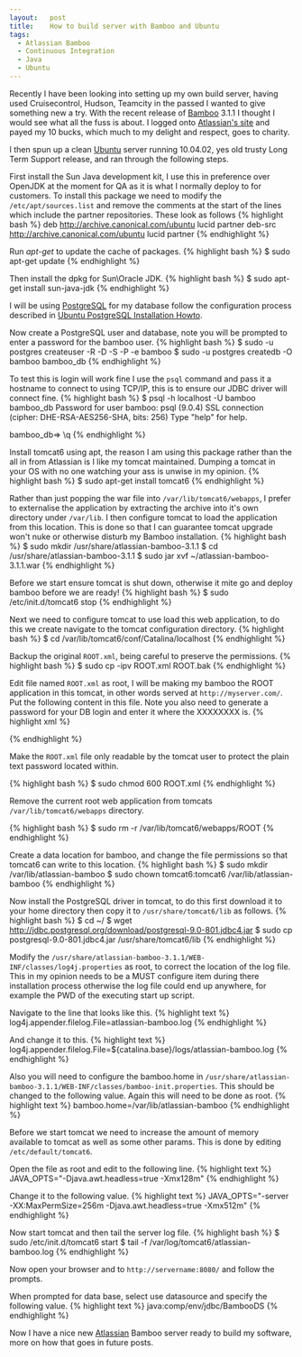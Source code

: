 ```yaml
--- 
layout:   post
title:    How to build server with Bamboo and Ubuntu
tags: 
  - Atlassian Bamboo
  - Continuous Integration
  - Java
  - Ubuntu
---
```


Recently I have been looking into setting up my own build server, having used Cruisecontrol, Hudson, Teamcity in the passed I wanted to give something new a try. With the recent release of [Bamboo](http://www.atlassian.com/software/bamboo/) 3.1.1 I thought I would see what all the fuss is about. I logged onto [Atlassian's site](http://www.atlassian.com/) and payed my 10 bucks, which much to my delight and respect, goes to charity.


I then spun up a clean [Ubuntu](http://www.ubuntu.com/) server running 10.04.02, yes old trusty Long Term Support release, and ran through the following steps.

First install the Sun Java development kit, I use this in preference over OpenJDK at the moment for QA as it is what I normally deploy to for customers. To install this package we need to modify the `/etc/apt/sources.list` and remove the comments at the start of the lines which include the partner repositories. These look as follows
{% highlight bash %}
deb http://archive.canonical.com/ubuntu lucid partner
deb-src http://archive.canonical.com/ubuntu lucid partner
{% endhighlight %}

Run _apt-get_ to update the cache of packages.
{% highlight bash %}
$ sudo apt-get update
{% endhighlight %}

Then install the dpkg for Sun\Oracle JDK.
{% highlight bash %}
$ sudo apt-get install sun-java-jdk
{% endhighlight %}

I will be using [PostgreSQL](http://www.postgresql.org/) for my database follow the configuration process described in [Ubuntu PostgreSQL Installation Howto](https://help.ubuntu.com/community/PostgreSQL).

Now create a PostgreSQL user and database, note you will be prompted to enter a password for the bamboo user.
{% highlight bash %}
$ sudo -u postgres createuser -R -D -S -P -e bamboo
$ sudo -u postgres createdb -O bamboo bamboo_db
{% endhighlight %}

To test this is login will work fine I use the `psql` command and pass it a hostname to connect to using TCP/IP, this is to ensure our JDBC driver will connect fine.
{% highlight bash %}
$ psql -h localhost -U bamboo bamboo_db
Password for user bamboo: 
psql (9.0.4)
SSL connection (cipher: DHE-RSA-AES256-SHA, bits: 256)
Type "help" for help.

bamboo_db=> \q
{% endhighlight %}

Install tomcat6 using apt, the reason I am using this package rather than the all in from Atlassian is I like my tomcat maintained. Dumping a tomcat in your OS with no one watching your ass is unwise in my opinion.
{% highlight bash %}
$ sudo apt-get install tomcat6
{% endhighlight %}

Rather than just popping the war file into `/var/lib/tomcat6/webapps`, I prefer to externalise the application by extracting the archive into it's own directory under `/var/lib`. I then configure tomcat to load the application from this location. This is done so that I can guarantee tomcat upgrade won't nuke or otherwise disturb my Bamboo installation.
{% highlight bash %}
$ sudo mkdir /usr/share/atlassian-bamboo-3.1.1
$ cd /usr/share/atlassian-bamboo-3.1.1
$ sudo jar xvf ~/atlassian-bamboo-3.1.1.war
{% endhighlight %}

Before we start ensure tomcat is shut down, otherwise it mite go and deploy bamboo before we are ready!
{% highlight bash %}
$ sudo /etc/init.d/tomcat6 stop
{% endhighlight %}

Next we need to configure tomcat to use load this web application, to do this we create navigate to the tomcat configuration directory.
{% highlight bash %}
$ cd /var/lib/tomcat6/conf/Catalina/localhost
{% endhighlight %}

Backup the original `ROOT.xml`, being careful to preserve the permissions.
{% highlight bash %}
$ sudo cp -ipv ROOT.xml ROOT.bak
{% endhighlight %}

Edit file named `ROOT.xml` as root, I will be making my bamboo the ROOT application in this tomcat, in other words served at `http://myserver.com/`. Put the following content in this file. Note you also need to generate a password for your DB login and enter it where the XXXXXXXX is.
{% highlight xml %}
<Context path="/" docBase="/usr/share/atlassian-bamboo-3.1.1">

  <Resource name="jdbc/BambooDS" auth="Container" type="javax.sql.DataSource"
            username="bamboo"
            password="XXXXXXXX"
            driverClassName="org.postgresql.Driver"
            url="jdbc:postgresql://localhost:5432/bamboo_db"
            />

</Context>
{% endhighlight %}

Make the `ROOT.xml` file only readable by the tomcat user to protect the plain text password located within.

{% highlight bash %}
$ sudo chmod 600 ROOT.xml
{% endhighlight %}

Remove the current root web application from tomcats `/var/lib/tomcat6/webapps` directory.

{% highlight bash %}
$ sudo rm -r /var/lib/tomcat6/webapps/ROOT
{% endhighlight %}

Create a data location for bamboo, and change the file permissions so that tomcat6 can write to this location.
{% highlight bash %}
$ sudo mkdir /var/lib/atlassian-bamboo
$ sudo chown tomcat6:tomcat6 /var/lib/atlassian-bamboo
{% endhighlight %}

Now install the PostgreSQL driver in tomcat, to do this first download it to your home directory then copy it to `/usr/share/tomcat6/lib` as follows.
{% highlight bash %}
$ cd ~/
$ wget http://jdbc.postgresql.org/download/postgresql-9.0-801.jdbc4.jar
$ sudo cp postgresql-9.0-801.jdbc4.jar /usr/share/tomcat6/lib
{% endhighlight %}

Modify the `/usr/share/atlassian-bamboo-3.1.1/WEB-INF/classes/log4j.properties` as root, to correct the location of the log file. This in my opinion needs to be a MUST configure item during there installation process otherwise the log file could end up anywhere, for example the PWD of the executing start up script.

Navigate to the line that looks like this.
{% highlight text %}
log4j.appender.filelog.File=atlassian-bamboo.log
{% endhighlight %}

And change it to this.
{% highlight text %}
log4j.appender.filelog.File=${catalina.base}/logs/atlassian-bamboo.log
{% endhighlight %}

Also you will need to configure the bamboo.home in `/usr/share/atlassian-bamboo-3.1.1/WEB-INF/classes/bamboo-init.properties`. This should be changed to the following value. Again this will need to be done as root.
{% highlight text %}
bamboo.home=/var/lib/atlassian-bamboo
{% endhighlight %}

Before we start tomcat we need to increase the amount of memory available to tomcat as well as some other params. This is done by editing `/etc/default/tomcat6`.

Open the file as root and edit to the following line.
{% highlight text %}
JAVA_OPTS="-Djava.awt.headless=true -Xmx128m"
{% endhighlight %}

Change it to the following value.
{% highlight text %}
JAVA_OPTS="-server -XX:MaxPermSize=256m -Djava.awt.headless=true -Xmx512m"
{% endhighlight %}

Now start tomcat and then tail the server log file.
{% highlight bash %}
$ sudo /etc/init.d/tomcat6 start
$ tail -f /var/log/tomcat6/atlassian-bamboo.log
{% endhighlight %}

Now open your browser and to `http://servername:8080/` and follow the prompts.

When prompted for data base, select use datasource and specify the following value.
{% highlight text %}
java:comp/env/jdbc/BambooDS
{% endhighlight %}

Now I have a nice new [Atlassian](http://atlassian.com) Bamboo server ready to build my software, more on how that goes in future posts.
